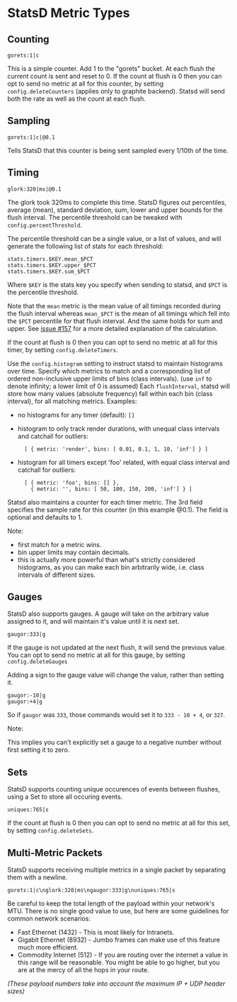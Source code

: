 # StatsD Metric Types

## Counting

    gorets:1|c

This is a simple counter. Add 1 to the "gorets" bucket.
At each flush the current count is sent and reset to 0.
If the count at flush is 0 then you can opt to send no metric at all for
this counter, by setting `config.deleteCounters` (applies only to graphite
backend).  Statsd will send both the rate as well as the count at each flush.

## Sampling

    gorets:1|c|@0.1

Tells StatsD that this counter is being sent sampled every 1/10th of the time.

## Timing

    glork:320|ms|@0.1

The glork took 320ms to complete this time. StatsD figures out percentiles,
average (mean), standard deviation, sum, lower and upper bounds for the flush interval.
The percentile threshold can be tweaked with `config.percentThreshold`.

The percentile threshold can be a single value, or a list of values, and will
generate the following list of stats for each threshold:

    stats.timers.$KEY.mean_$PCT
    stats.timers.$KEY.upper_$PCT
    stats.timers.$KEY.sum_$PCT

Where `$KEY` is the stats key you specify when sending to statsd, and `$PCT` is
the percentile threshold.

Note that the `mean` metric is the mean value of all timings recorded during
the flush interval whereas `mean_$PCT` is the mean of all timings which fell
into the `$PCT` percentile for that flush interval. And the same holds for sum
and upper. See [issue #157](https://github.com/etsy/statsd/issues/157) for a
more detailed explanation of the calculation.

If the count at flush is 0 then you can opt to send no metric at all for this timer,
by setting `config.deleteTimers`.

Use the `config.histogram` setting to instruct statsd to maintain histograms
over time.  Specify which metrics to match and a corresponding list of
ordered non-inclusive upper limits of bins (class intervals).
(use `inf` to denote infinity; a lower limit of 0 is assumed)
Each `flushInterval`, statsd will store how many values (absolute frequency)
fall within each bin (class interval), for all matching metrics.
Examples:

* no histograms for any timer (default): `[]`
* histogram to only track render durations,
  with unequal class intervals and catchall for outliers:

        [ { metric: 'render', bins: [ 0.01, 0.1, 1, 10, 'inf'] } ]

* histogram for all timers except 'foo' related,
  with equal class interval and catchall for outliers:

        [ { metric: 'foo', bins: [] },
          { metric: '', bins: [ 50, 100, 150, 200, 'inf'] } ]

Statsd also maintains a counter for each timer metric. The 3rd field
specifies the sample rate for this counter (in this example @0.1). The field
is optional and defaults to 1.

Note:

* first match for a metric wins.
* bin upper limits may contain decimals.
* this is actually more powerful than what's strictly considered
histograms, as you can make each bin arbitrarily wide,
i.e. class intervals of different sizes.

## Gauges

StatsD also supports gauges. A gauge will take on the arbitrary value assigned to it, and will maintain it's value until it is next set.

    gaugor:333|g

If the gauge is not updated at the next flush, it will send the previous value. You can opt to send
no metric at all for this gauge, by setting `config.deleteGauges`

Adding a sign to the gauge value will change the value, rather than setting it.

    gaugor:-10|g
    gaugor:+4|g

So if `gaugor` was `333`, those commands would set it to `333 - 10 + 4`, or
`327`.

Note:

This implies you can't explicitly set a gauge to a negative number
without first setting it to zero.

## Sets

StatsD supports counting unique occurences of events between flushes,
using a Set to store all occuring events.

    uniques:765|s

If the count at flush is 0 then you can opt to send no metric at all for this set, by
setting `config.deleteSets`.

## Multi-Metric Packets

StatsD supports receiving multiple metrics in a single packet by separating them
with a newline.

    gorets:1|c\nglork:320|ms\ngaugor:333|g\nuniques:765|s

Be careful to keep the total length of the payload within your network's MTU. There
is no single good value to use, but here are some guidelines for common network
scenarios:

* Fast Ethernet (1432) - This is most likely for Intranets.
* Gigabit Ethernet (8932) - Jumbo frames can make use of this feature much more
  efficient.
* Commodity Internet (512) - If you are routing over the internet a value in this
  range will be reasonable. You might be able to go higher, but you are at the mercy
  of all the hops in your route.

*(These payload numbers take into account the maximum IP + UDP header sizes)*
